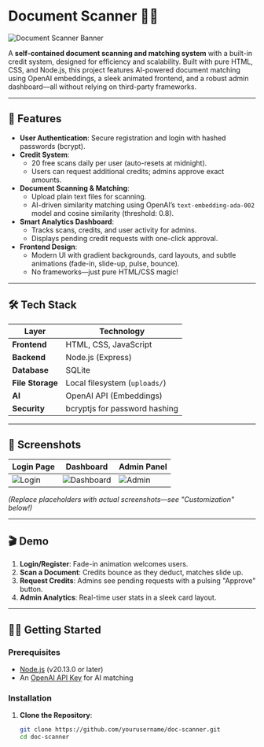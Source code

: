 # Document Scanner 📜✨

![Document Scanner Banner](https://via.placeholder.com/800x200.png?text=Document+Scanner+by+Aakash+Ray)

A **self-contained document scanning and matching system** with a built-in credit system, designed for efficiency and scalability. Built with pure HTML, CSS, and Node.js, this project features AI-powered document matching using OpenAI embeddings, a sleek animated frontend, and a robust admin dashboard—all without relying on third-party frameworks.

---

## 🚀 Features

- **User Authentication**: Secure registration and login with hashed passwords (bcrypt).
- **Credit System**:
  - 20 free scans daily per user (auto-resets at midnight).
  - Users can request additional credits; admins approve exact amounts.
- **Document Scanning & Matching**:
  - Upload plain text files for scanning.
  - AI-driven similarity matching using OpenAI’s `text-embedding-ada-002` model and cosine similarity (threshold: 0.8).
- **Smart Analytics Dashboard**:
  - Tracks scans, credits, and user activity for admins.
  - Displays pending credit requests with one-click approval.
- **Frontend Design**:
  - Modern UI with gradient backgrounds, card layouts, and subtle animations (fade-in, slide-up, pulse, bounce).
  - No frameworks—just pure HTML/CSS magic!

---

## 🛠 Tech Stack

| Layer         | Technology                     |
|---------------|--------------------------------|
| **Frontend**  | HTML, CSS, JavaScript         |
| **Backend**   | Node.js (Express)             |
| **Database**  | SQLite                        |
| **File Storage** | Local filesystem (`uploads/`) |
| **AI**        | OpenAI API (Embeddings)       |
| **Security**  | bcryptjs for password hashing |

---

## 📸 Screenshots

| Login Page | Dashboard | Admin Panel |
|------------|-----------|-------------|
| ![Login](https://via.placeholder.com/250x150.png?text=Login+Screen) | ![Dashboard](https://via.placeholder.com/250x150.png?text=User+Dashboard) | ![Admin](https://via.placeholder.com/250x150.png?text=Admin+Dashboard) |

*(Replace placeholders with actual screenshots—see "Customization" below!)*

---

## 🎬 Demo

1. **Login/Register**: Fade-in animation welcomes users.
2. **Scan a Document**: Credits bounce as they deduct, matches slide up.
3. **Request Credits**: Admins see pending requests with a pulsing "Approve" button.
4. **Admin Analytics**: Real-time user stats in a sleek card layout.

---

## 🏃‍♂️ Getting Started

### Prerequisites
- [Node.js](https://nodejs.org) (v20.13.0 or later)
- An [OpenAI API Key](https://platform.openai.com/signup) for AI matching

### Installation
1. **Clone the Repository**:
   ```bash
   git clone https://github.com/yourusername/doc-scanner.git
   cd doc-scanner